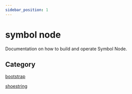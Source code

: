 ```yaml
---
sidebar_position: 1
---
```


# symbol node

Documentation on how to build and operate Symbol Node.

## Category

[bootstrap](/category/bootstrap)

[shoestring](/category/shoestring)

